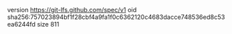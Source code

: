 version https://git-lfs.github.com/spec/v1
oid sha256:757023894bf1f28cbf4a9fa1f0c6362120c4683dacce748536ed8c53ea6244fd
size 811
